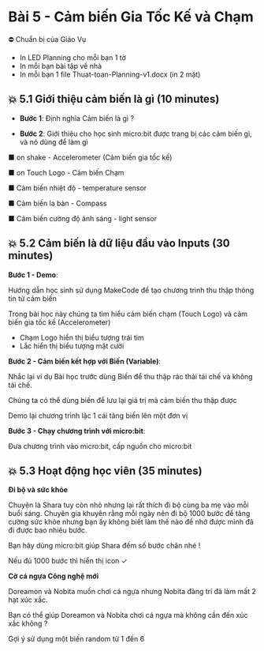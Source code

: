 # Bài 5 - Cảm biến Gia Tốc Kế và Chạm

⛔ Chuẩn bị của Giáo Vụ
- In LED Planning cho mỗi bạn 1 tờ
- In mỗi bạn bài tập về nhà
- In mỗi bạn 1 file Thuat-toan-Planning-v1.docx (in 2 mặt)

## 💥 5.1 Giới thiệu cảm biến là gì (10 minutes)

* **Bước 1**: Định nghĩa Cảm biến là gì ?

* **Bước 2**: Giới thiệu cho học sinh micro:bit được trang bị các cảm biến gì, và nó dùng để làm gì


■ on shake - Accelerometer (Cảm biến gia tốc kế)

■ on Touch Logo - Cảm biến Chạm

■ Cảm biến nhiệt độ - temperature sensor

■ Cảm biến la bàn - Compass

■ Cảm biến cường độ ánh sáng - light sensor


## 💥 5.2 Cảm biến là dữ liệu đầu vào Inputs  (30 minutes)

**Bước 1 - Demo**:

Hướng dẫn học sinh sử dụng MakeCode để tạo chương trình thu thập thông tin từ cảm biến

Trong bài học này chúng ta tìm hiểu cảm biến chạm (Touch Logo) và cảm biến gia tốc kế (Accelerometer)

* Chạm Logo hiển thị biểu tượng trái tim
* Lắc hiển thị biểu tượng mặt cười


**Bước 2 - Cảm biến kết hợp với Biến (Variable)**:

Nhắc lại ví dụ Bài học trước dùng Biến để thu thập rác thải tái chế và không tái chế.

Chúng ta có thể dùng biến để lưu lại giá trị mà cảm biến thu thập được

Demo lại chương trình lặc 1 cái tăng biến lên một đơn vị

**Bước 3 - Chạy chương trình với micro:bit**:

Đưa chương trình vào micro:bit, cấp nguồn cho micro:bit

## 💥 5.3 Hoạt động học viên (35 minutes)

**Đi bộ và sức khỏe**

Chuyện là Shara tuy còn nhỏ nhưng lại rất thích đi bộ cùng ba mẹ vào mỗi buổi sáng. Chuyên gia khuyên rằng mỗi ngày nên đi bộ 1000 bước để tăng cường sức khỏe nhưng bạn ấy không biết làm thế nào để nhớ được mình đã đi được bao nhiêu bước.

Bạn hãy dùng micro:bit giúp Shara đếm số bước chân nhé !

Nếu đủ 1000 bước thì hiển thị icon ✓


**Cờ cá ngựa Công nghệ mới**

Doreamon và Nobita muốn chơi cá ngựa nhưng Nobita đãng trí đã làm mất 2 hạt xúc xắc.

Bạn có thể giúp Doreamon và Nobita chơi cá ngựa mà không cần đến xúc xắc không ?

Gợi ý sử dụng một biến random từ 1 đến 6